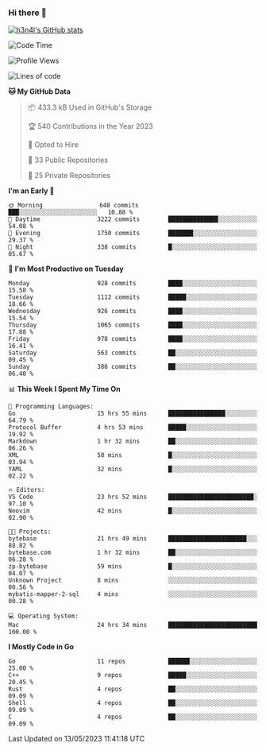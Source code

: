 ### Hi there 👋

[![h3n4l's GitHub stats](https://github-readme-stats.vercel.app/api?username=h3n4l&count_private=true&show_icons=true&theme=radical)](https://github.com/h3n4l/github-readme-stats)

<!--START_SECTION:waka-->
![Code Time](http://img.shields.io/badge/Code%20Time-1%2C219%20hrs-blue)

![Profile Views](http://img.shields.io/badge/Profile%20Views-0-blue)

![Lines of code](https://img.shields.io/badge/From%20Hello%20World%20I%27ve%20Written-3.0%20million%20lines%20of%20code-blue)

**🐱 My GitHub Data** 

> 📦 433.3 kB Used in GitHub's Storage 
 > 
> 🏆 540 Contributions in the Year 2023
 > 
> 💼 Opted to Hire
 > 
> 📜 33 Public Repositories 
 > 
> 🔑 25 Private Repositories 
 > 
**I'm an Early 🐤** 

```text
🌞 Morning                648 commits         ███░░░░░░░░░░░░░░░░░░░░░░   10.88 % 
🌆 Daytime                3222 commits        ██████████████░░░░░░░░░░░   54.08 % 
🌃 Evening                1750 commits        ███████░░░░░░░░░░░░░░░░░░   29.37 % 
🌙 Night                  338 commits         █░░░░░░░░░░░░░░░░░░░░░░░░   05.67 % 
```
📅 **I'm Most Productive on Tuesday** 

```text
Monday                   928 commits         ████░░░░░░░░░░░░░░░░░░░░░   15.58 % 
Tuesday                  1112 commits        █████░░░░░░░░░░░░░░░░░░░░   18.66 % 
Wednesday                926 commits         ████░░░░░░░░░░░░░░░░░░░░░   15.54 % 
Thursday                 1065 commits        ████░░░░░░░░░░░░░░░░░░░░░   17.88 % 
Friday                   978 commits         ████░░░░░░░░░░░░░░░░░░░░░   16.41 % 
Saturday                 563 commits         ██░░░░░░░░░░░░░░░░░░░░░░░   09.45 % 
Sunday                   386 commits         ██░░░░░░░░░░░░░░░░░░░░░░░   06.48 % 
```


📊 **This Week I Spent My Time On** 

```text
💬 Programming Languages: 
Go                       15 hrs 55 mins      ████████████████░░░░░░░░░   64.79 % 
Protocol Buffer          4 hrs 53 mins       █████░░░░░░░░░░░░░░░░░░░░   19.92 % 
Markdown                 1 hr 32 mins        ██░░░░░░░░░░░░░░░░░░░░░░░   06.26 % 
XML                      58 mins             █░░░░░░░░░░░░░░░░░░░░░░░░   03.94 % 
YAML                     32 mins             █░░░░░░░░░░░░░░░░░░░░░░░░   02.22 % 

🔥 Editors: 
VS Code                  23 hrs 52 mins      ████████████████████████░   97.10 % 
Neovim                   42 mins             █░░░░░░░░░░░░░░░░░░░░░░░░   02.90 % 

🐱‍💻 Projects: 
bytebase                 21 hrs 49 mins      ██████████████████████░░░   88.82 % 
bytebase.com             1 hr 32 mins        ██░░░░░░░░░░░░░░░░░░░░░░░   06.28 % 
zp-bytebase              59 mins             █░░░░░░░░░░░░░░░░░░░░░░░░   04.07 % 
Unknown Project          8 mins              ░░░░░░░░░░░░░░░░░░░░░░░░░   00.56 % 
mybatis-mapper-2-sql     4 mins              ░░░░░░░░░░░░░░░░░░░░░░░░░   00.28 % 

💻 Operating System: 
Mac                      24 hrs 34 mins      █████████████████████████   100.00 % 
```

**I Mostly Code in Go** 

```text
Go                       11 repos            ██████░░░░░░░░░░░░░░░░░░░   25.00 % 
C++                      9 repos             █████░░░░░░░░░░░░░░░░░░░░   20.45 % 
Rust                     4 repos             ██░░░░░░░░░░░░░░░░░░░░░░░   09.09 % 
Shell                    4 repos             ██░░░░░░░░░░░░░░░░░░░░░░░   09.09 % 
C                        4 repos             ██░░░░░░░░░░░░░░░░░░░░░░░   09.09 % 
```




 Last Updated on 13/05/2023 11:41:18 UTC
<!--END_SECTION:waka-->

